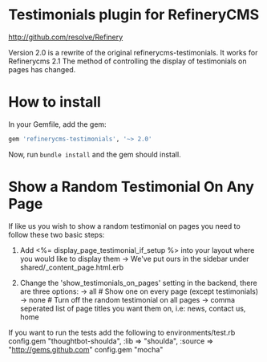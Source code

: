 # Testimonials plugin for RefineryCMS
http://github.com/resolve/Refinery

Version 2.0 is a rewrite of the original refinerycms-testimonials. It works for Refinerycms 2.1
The method of controlling the display of testimonials on pages has changed.

# How to install

In your Gemfile, add the gem:

```ruby
gem 'refinerycms-testimonials', '~> 2.0'
```

Now, run `bundle install` and the gem should install.



Show a Random Testimonial On Any Page
=====================================
If like us you wish to show a random testimonial on pages you need to follow these
two basic steps:

1. Add <%= display_page_testimonial_if_setup %> into your layout where you would like to display them
   -> We've put ours in the sidebar under shared/_content_page.html.erb

2. Change the 'show_testimonials_on_pages' setting in the backend, there are three options:
   -> all  # Show one on every page (except testimonials)
   -> none # Turn off the random testimonial on all pages
   -> comma seperated list of page titles you want them on, i.e: news, contact us, home


If you want to run the tests add the following to environments/test.rb
config.gem "thoughtbot-shoulda", :lib => "shoulda", :source => "http://gems.github.com"
config.gem "mocha"